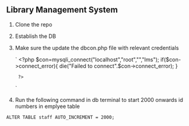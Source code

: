 ## Library Management System

1. Clone the repo
2. Establish the DB
3. Make sure the update the dbcon.php file with relevant credentials

    `
        <?php
        $con=mysqli_connect("localhost","root","","lms");
        if($con->connect_error){
            die("Failed to connect".$con->connect_error);
        }
        
        ?>
    `

4. Run the following command in db terminal to start 2000 onwards id numbers in emplyee table

`
ALTER TABLE staff AUTO_INCREMENT = 2000;
`
